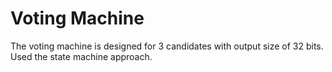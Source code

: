 # Voting Machine

The voting machine is designed for 3 candidates with output size of 32 bits. Used the state machine approach.

